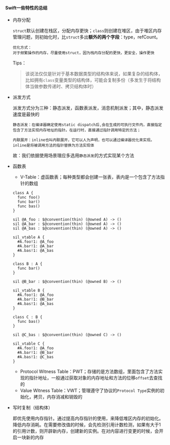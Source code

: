 #### Swift一些特性的总结

* 内存分配

  `struct`默认创建在栈区，分配内存更快；`class`则创建在堆区，由于堆区内存管理问题，则初始化时，比`struct`多出**额外的两个字段**：type，refCount。

  ```
  优化方式：
  对于频繁操作的内存，尽量使用struct，因为栈内存分配的更快，更安全，操作更快
  ```

  Tips：

  > 该说法仅仅是针对于基本数据类型的结构体来说，如果复杂的结构体，比如拥有`class`变量类型的结构体，可能会复制多份（多发生于将结构体当做参数传递时、拷贝结构体时）

* 派发方式

  派发方式分为三种：静态派发，函数表派发，消息机制派发；其中，静态派发速度是最快的

  ```
  静态派发：在编译器确定使用static dispatch后,会在生成的可执行文件内，直接指定包含了方法实现内存地址的指针。在运行时，直接通过指针调用特定的方法；
  
  内联展开：inline也叫内联展开，它可以人为声明，也可以通过编译器优化来实现。inline是将被调用方法的指针替换为方法实现体
  ```

  故：我们依据使用场景理应多选用`静态派发`的方式实现某个方法

* 函数表

  * V-Table：虚函数表；每种类型都会创建一张表，表内是一个包含了方法指针的数组

  ```
  class A {
    func foo()
    func bar()
    func bas()
  }
  
  sil @A_foo : $@convention(thin) (@owned A) -> ()
  sil @A_bar : $@convention(thin) (@owned A) -> ()
  sil @A_bas : $@convention(thin) (@owned A) -> ()
  
  sil_vtable A {
    #A.foo!1: @A_foo
    #A.bar!1: @A_bar
    #A.bas!1: @A_bas
  }
  
  class B : A {
    func bar()
  }
  
  sil @B_bar : $@convention(thin) (@owned B) -> ()
  
  sil_vtable B {
    #A.foo!1: @A_foo
    #A.bar!1: @B_bar
    #A.bas!1: @A_bas
  }
  
  class C : B {
    func bas()
  }
  
  sil @C_bas : $@convention(thin) (@owned C) -> ()
  
  sil_vtable C {
    #A.foo!1: @A_foo
    #A.bar!1: @B_bar
    #A.bas!1: @C_bas
  }
  ```

  * Protocol Witness Table：PWT；存储的是方法数组，里面包含了方法实现的指针地址，一般通过获取对象的内存地址和方法的位移`offset`去查找的
  * Value Witness Table：VWT；管理遵守了协议的`Protocol Type`实例的初始化，拷贝，内存消减和销毁的

* 写时复制（结构体）

  即优先使用内存指针。通过提高内存指针的使用，来降低堆区内存的初始化。降低内存消耗。在需要修改值的时候，会先检测引用计数检测，如果有大于1的引用计数，则开辟新内存，创建新的实例。在对内容进行变更的时候，会开启一块新的内存